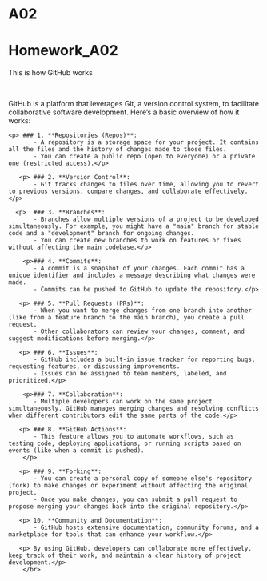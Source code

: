 # A02<!DOCTYPE html>
<html lang="en">
<head>
    <meta charset="UTF-8">
    <meta name="viewport" content="width=, initial-scale=1.0">
    <title>Document</title>
</head>
<body>
    <h1>Homework_A02</h1>
    <p>This is how GitHub works</p>
    <br>
    <p>GitHub is a platform that leverages Git, a version control system, to facilitate collaborative software development. Here’s a basic overview of how it works:</p>

    <p> ### 1. **Repositories (Repos)**:
           - A repository is a storage space for your project. It contains all the files and the history of changes made to those files.
           - You can create a public repo (open to everyone) or a private one (restricted access).</p>
        
       <p> ### 2. **Version Control**:
           - Git tracks changes to files over time, allowing you to revert to previous versions, compare changes, and collaborate effectively.</p>
        
      <p>  ### 3. **Branches**:
           - Branches allow multiple versions of a project to be developed simultaneously. For example, you might have a "main" branch for stable code and a "development" branch for ongoing changes.
           - You can create new branches to work on features or fixes without affecting the main codebase.</p>
        
        <p>### 4. **Commits**:
           - A commit is a snapshot of your changes. Each commit has a unique identifier and includes a message describing what changes were made.
           - Commits can be pushed to GitHub to update the repository.</p>
        
       <p> ### 5. **Pull Requests (PRs)**:
           - When you want to merge changes from one branch into another (like from a feature branch to the main branch), you create a pull request.
           - Other collaborators can review your changes, comment, and suggest modifications before merging.</p>
        
       <p> ### 6. **Issues**:
           - GitHub includes a built-in issue tracker for reporting bugs, requesting features, or discussing improvements.
           - Issues can be assigned to team members, labeled, and prioritized.</p>
        
        <p>### 7. **Collaboration**:
           - Multiple developers can work on the same project simultaneously. GitHub manages merging changes and resolving conflicts when different contributors edit the same parts of the code.</p>
        
       <p> ### 8. **GitHub Actions**:
           - This feature allows you to automate workflows, such as testing code, deploying applications, or running scripts based on events (like when a commit is pushed).
        </p>

       <p> ### 9. **Forking**:
           - You can create a personal copy of someone else's repository (fork) to make changes or experiment without affecting the original project.
           - Once you make changes, you can submit a pull request to propose merging your changes back into the original repository.</p>
        
       <p> 10. **Community and Documentation**:
           - GitHub hosts extensive documentation, community forums, and a marketplace for tools that can enhance your workflow.</p>
        
       <p> By using GitHub, developers can collaborate more effectively, keep track of their work, and maintain a clear history of project development.</p>
        </br>
</body>
</html>
